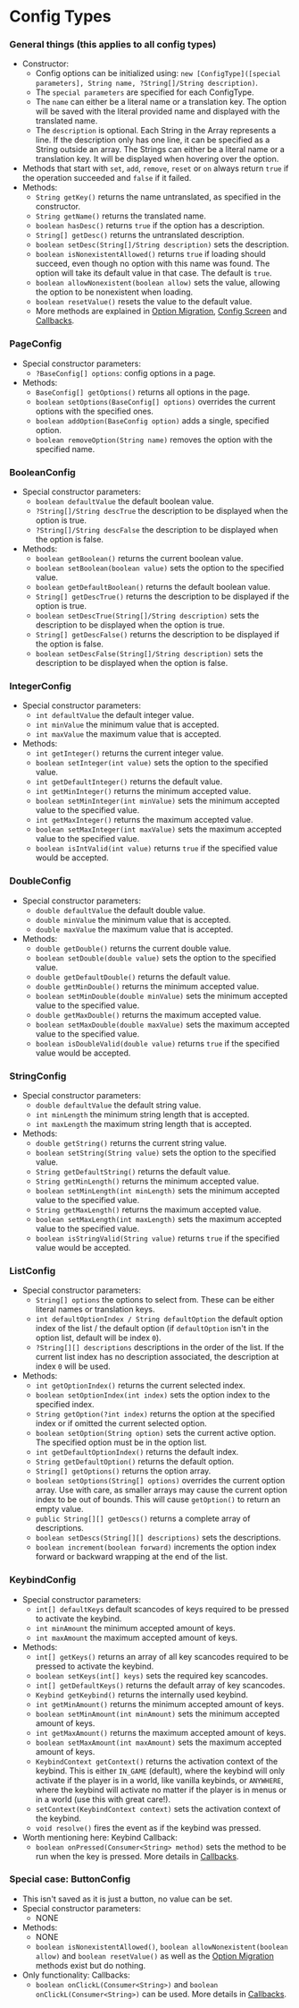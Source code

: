 ﻿# Config Types

### General things (this applies to all config types)
 - Constructor:
	 - Config options can be initialized using:
	 `new [ConfigType]([special parameters], String name, ?String[]/String description)`.
	 - The `special parameters` are specified for each ConfigType.
	 - The `name` can either be a literal name or a translation key. The option will be saved with the literal provided name and displayed with the translated name.
	 - The `description` is optional. Each String in the Array represents a line. If the description only has one line, it can be specified as a String outside an array. The Strings can either be a literal name or a translation key. It will be displayed when hovering over the option.
 - Methods that start with `set`, `add`, `remove`, `reset` or `on` always return `true` if the operation succeeded and `false` if it failed.
 - Methods:
	 - `String getKey()` returns the name untranslated, as specified in the constructor.
	 - `String getName()` returns the translated name.
	 - `boolean hasDesc()` returns `true` if the option has a description.
	 - `String[] getDesc()` returns the untranslated description.
	 - `boolean setDesc(String[]/String description)` sets the description.
	 - `boolean isNonexistentAllowed()` returns `true` if loading should succeed, even though no option with this name was found. The option will take its default value in that case. The default is `true`.
	 - `boolean allowNonexistent(boolean allow)` sets the value, allowing the option to be nonexistent when loading.
	 - `boolean resetValue()` resets the value to the default value.
	 - More methods are explained in [Option Migration](https://github.com/Tre5et/vanillaconfig/blob/1.18/docs/MIGRATE.md), [Config Screen](https://github.com/Tre5et/vanillaconfig/blob/1.18/docs/SCREEN.md) and [Callbacks](https://github.com/Tre5et/vanillaconfig/blob/1.18/docs/CALLBACKS.md).

### PageConfig
 - Special constructor parameters:
	 - `?BaseConfig[] options`: config options in a page.
 - Methods:
	 - `BaseConfig[] getOptions()` returns all options in the page.
	 - `boolean setOptions(BaseConfig[] options)` overrides the current options with the specified ones.
	 - `boolean addOption(BaseConfig option)` adds a single, specified option.
	 - `boolean removeOption(String name)` removes the option with the specified name.

### BooleanConfig
 - Special constructor parameters:
	 - `boolean defaultValue` the default boolean value.
	 - `?String[]/String descTrue` the description to be displayed when the option is true.
	 - `?String[]/String descFalse` the description to be displayed when the option is false.
 - Methods:
	 - `boolean getBoolean()` returns the current boolean value.
	 - `boolean setBoolean(boolean value)` sets the option to the specified value.
	 - `boolean getDefaultBoolean()` returns the default boolean value.
	 - `String[] getDescTrue()` returns the description to be displayed if the option is true.
	 - `boolean setDescTrue(String[]/String description)` sets the description to be displayed when the option is true.
	 - `String[] getDescFalse()` returns the description to be displayed if the option is false.
	 - `boolean setDescFalse(String[]/String description)` sets the description to be displayed when the option is false.

### IntegerConfig
- Special constructor parameters:
	- `int defaultValue` the default integer value.
	- `int minValue` the minimum value that is accepted.
	- `int maxValue` the maximum value that is accepted.
- Methods:
	- `int getInteger()` returns the current integer value.
	- `boolean setInteger(int value)` sets the option to the specified value.
	- `int getDefaultInteger()` returns the default value.
	- `int getMinInteger()` returns the minimum accepted value.
	- `boolean setMinInteger(int minValue)` sets the minimum accepted value to the specified value.
	- `int getMaxInteger()` returns the maximum accepted value.
	- `boolean setMaxInteger(int maxValue)` sets the maximum accepted value to the specified value.
	- `boolean isIntValid(int value)` returns `true` if the specified value would be accepted.

### DoubleConfig
- Special constructor parameters:
	- `double defaultValue` the default double value.
	- `double minValue` the minimum value that is accepted.
	- `double maxValue` the maximum value that is accepted.
- Methods:
	- `double getDouble()` returns the current double value.
	- `boolean setDouble(double value)` sets the option to the specified value.
	- `double getDefaultDouble()` returns the default value.
	- `double getMinDouble()` returns the minimum accepted value.
	- `boolean setMinDouble(double minValue)` sets the minimum accepted value to the specified value.
	- `double getMaxDouble()` returns the maximum accepted value.
	- `boolean setMaxDouble(double maxValue)` sets the maximum accepted value to the specified value.
	- `boolean isDoubleValid(double value)` returns `true` if the specified value would be accepted.

### StringConfig
- Special constructor parameters:
	- `double defaultValue` the default string value.
	- `int minLength` the minimum string length that is accepted.
	- `int maxLength` the maximum string length that is accepted.
- Methods:
	- `double getString()` returns the current string value.
	- `boolean setString(String value)` sets the option to the specified value.
	- `String getDefaultString()` returns the default value.
	- `String getMinLength()` returns the minimum accepted value.
	- `boolean setMinLength(int minLength)` sets the minimum accepted value to the specified value.
	- `String getMaxLength()` returns the maximum accepted value.
	- `boolean setMaxLength(int maxLength)` sets the maximum accepted value to the specified value.
	- `boolean isStringValid(String value)` returns `true` if the specified value would be accepted.

### ListConfig
- Special constructor parameters:
	- `String[] options` the options to select from. These can be either literal names or translation keys.
	- `int defaultOptionIndex / String defaultOption` the default option index of the list / the default option (if `defaultOption` isn't in the option list, default will be index `0`).
	- `?String[][] descriptions` descriptions in the order of the list. If the current list index has no description associated, the description at index `0` will be used.
- Methods:
	- `int getOptionIndex()` returns the current selected index.
	- `boolean setOptionIndex(int index)` sets the option index to the specified index.
	- `String getOption(?int index)` returns the option at the specified index or if omitted the current selected option.
	- `boolean setOption(String option)` sets the current active option. The specified option must be in the option list.
	- `int getDefaultOptionIndex()` returns the default index.
	- `String getDefaultOption()` returns the default option.
	- `String[] getOptions()` returns the option array.
	- `boolean setOptions(String[] options)` overrides the current option array. Use with care, as smaller arrays may cause the current option index to be out of bounds. This will cause `getOption()` to return an empty value.
	- `public String[][] getDescs()` returns a complete array of descriptions.
	- `boolean setDescs(String[][] descriptions)` sets the descriptions.
	- `boolean increment(boolean forward)` increments the option index forward or backward wrapping at the end of the list.

### KeybindConfig
- Special constructor parameters:
    - `int[] defaultKeys` default scancodes of keys required to be pressed to activate the keybind.
    - `int minAmount` the minimum accepted amount of keys.
    - `int maxAmount` the maximum accepted amount of keys.
- Methods:
    - `int[] getKeys()` returns an array of all key scancodes required to be pressed to activate the keybind.
    - `boolean setKeys(int[] keys)` sets the required key scancodes.
    - `int[] getDefaultKeys()` returns the default array of key scancodes.
    - `Keybind getKeybind()` returns the internally used keybind.
    - `int getMinAmount()` returns the minimum accepted amount of keys.
    - `boolean setMinAmount(int minAmount)` sets the minimum accepted amount of keys.
    - `int getMaxAmount()` returns the maximum accepted amount of keys.
    - `boolean setMaxAmount(int maxAmount)` sets the maximum accepted amount of keys.
    - `KeybindContext getContext()` returns the activation context of the keybind. This is either `IN_GAME` (default), where the keybind will only activate if the player is in a world, like vanilla keybinds, or `ANYWHERE`, where the keybind will activate no matter if the player is in menus or in a world (use this with great care!). 
    - `setContext(KeybindContext context)` sets the activation context of the keybind.
    - `void resolve()` fires the event as if the keybind was pressed.
- Worth mentioning here: Keybind Callback:
    - `boolean onPressed(Consumer<String> method)` sets the method to be run when the key is pressed. More details in [Callbacks](https://github.com/Tre5et/vanillaconfig/blob/1.18/docs/CALLBACKS.md).

### Special case: ButtonConfig
 - This isn't saved as it is just a button, no value can be set.
 - Special constructor parameters:
   - NONE
 - Methods:
   - NONE
   - `boolean isNonexistentAllowed()`, `boolean allowNonexistent(boolean allow)` and `boolean resetValue()` as well as the [Option Migration](https://github.com/Tre5et/vanillaconfig/blob/1.18/docs/MIGRATE.md) methods exist but do nothing. 
 - Only functionality: Callbacks:
   - `boolean onClickL(Consumer<String>)` and `boolean onClickL(Consumer<String>)` can be used. More details in [Callbacks](https://github.com/Tre5et/vanillaconfig/blob/1.18/docs/CALLBACKS.md).